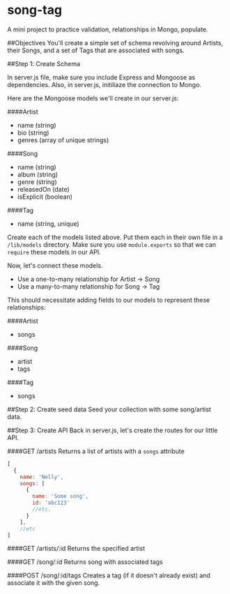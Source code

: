 song-tag
========

A mini project to practice validation, relationships in Mongo, populate.

##Objectives
You'll create a simple set of schema revolving around Artists, their Songs, and a set of Tags that are associated with songs.

##Step 1: Create Schema

In server.js file, make sure you include Express and Mongoose as dependencies. Also, in server.js, initiliaze the connection to Mongo.

Here are the Mongoose models we'll create in our server.js:

####Artist
 * name (string)
 * bio (string)
 * genres (array of unique strings)

####Song
 * name (string)
 * album (string)
 * genre (string)
 * releasedOn (date)
 * isExplicit (boolean)

####Tag
 * name (string, unique)

Create each of the models listed above. Put them each in their own file in a `/lib/models` directory. Make sure you use `module.exports` so that we can `require` these models in our API.

Now, let's connect these models. 

* Use a one-to-many relationship for Artist -> Song
* Use a many-to-many relationship for Song -> Tag

This should necessitate adding fields to our models to represent these relationships:

####Artist
* songs

####Song
* artist
* tags

####Tag
* songs

##Step 2: Create seed data
Seed your collection with some song/artist data.

##Step 3: Create API
Back in server.js, let's create the routes for our little API.

####GET /artists
Returns a list of artists with a `songs` attribute

```javascript
[
  {
    name: 'Nelly',
    songs: [
      {
        name: 'Some song',
        id: 'abc123'
        //etc.
      }
    ],
    //etc
]
```

####GET /artists/:id
Returns the specified artist

####GET /song/:id
Returns song with associated tags

####POST /song/:id/tags
Creates a tag (if it doesn't already exist) and associate it with the given song.
